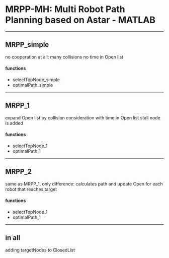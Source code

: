 # MRPP-MH: Multi Robot Path Planning based on Astar - MATLAB

---------------------------------------------------------

## MRPP_simple

no cooperation at all: many collisions
no time in Open list

#### functions

- selectTopNode_simple
- optimalPath_simple

---------------------------------------------------------

## MRPP_1

expand Open list by collision consideration
with time in Open list
stall node is added

#### functions

- selectTopNode_1
- optimalPath_1

---------------------------------------------------------

## MRPP_2

same as MRPP_1, only difference:
calculates path and update Open for each robot that reaches target

#### functions

- selectTopNode_1
- optimalPath_1

---------------------------------------------------------

## in all

adding targetNodes to ClosedList
